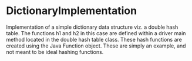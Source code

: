 # DictionaryImplementation

Implementation of a simple dictionary data structure viz. a double hash table. The functions h1 and h2 in this case are defined within
a driver main method located in the double hash table class. These hash functions are created using the Java Function object. These are 
simply an example, and not meant to be ideal hashing functions. 
